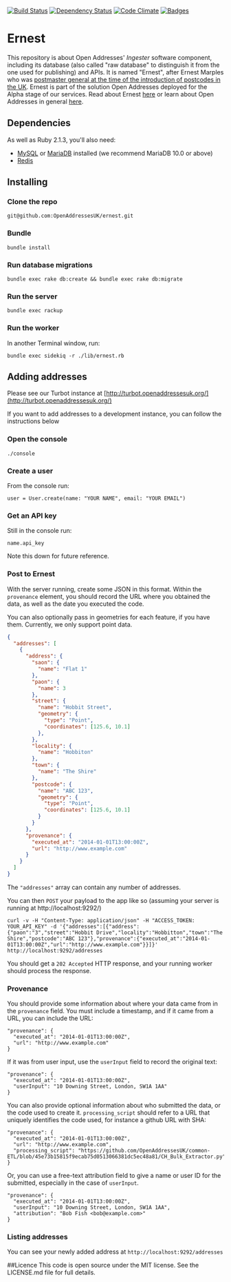 [![Build Status](https://travis-ci.org/OpenAddressesUK/ernest.svg)](https://travis-ci.org/OpenAddressesUK/ernest)
[![Dependency Status](http://img.shields.io/gemnasium/OpenAddressesUK/ernest.svg)](https://gemnasium.com/OpenAddressesUK/ernest)
[![Code Climate](http://img.shields.io/codeclimate/github/OpenAddressesUK/ernest.svg)](https://codeclimate.com/github/OpenAddressesUK/ernest)
[![Badges](http://img.shields.io/:badges-4/4-ff6799.svg)](https://github.com/badges/badgerbadgerbadger)

# Ernest

This repository is about Open Addresses' *Ingester* software component, including its database (also called "raw database" to distinguish it from the one used for publishing) and APIs. It is named "Ernest", after Ernest Marples who was [postmaster general at the time of the introduction of postcodes in the UK](http://en.wikipedia.org/wiki/Ernest_Marples).
Ernest is part of the solution Open Addresses deployed for the Alpha stage of our services. Read about Ernest [here](http://openaddressesuk.org/docs) or learn about Open Addresses in general [here](http://openaddressesuk.org).

## Dependencies

As well as Ruby 2.1.3, you'll also need:

* [MySQL](http://www.mysql.com/) or [MariaDB](https://mariadb.com/) installed (we recommend MariaDB 10.0 or above)
* [Redis](http://redis.io/)

## Installing

### Clone the repo

`git@github.com:OpenAddressesUK/ernest.git`

### Bundle

`bundle install`

### Run database migrations

`bundle exec rake db:create && bundle exec rake db:migrate`

### Run the server

`bundle exec rackup`

### Run the worker

In another Terminal window, run:

`bundle exec sidekiq -r ./lib/ernest.rb`

## Adding addresses

Please see our Turbot instance at [http://turbot.openaddressesuk.org/](http://turbot.openaddressesuk.org/)

If you want to add addresses to a development instance, you can follow the instructions below

### Open the console

`./console`

### Create a user

From the console run:

`user = User.create(name: "YOUR NAME", email: "YOUR EMAIL")`

### Get an API key

Still in the console run:

`name.api_key`

Note this down for future reference.

### Post to Ernest

With the server running, create some JSON in this format. Within the `provenance` element, you should record the URL where you obtained the data, as well as the date you executed the code.

You can also optionally pass in geometries for each feature, if you have them. Currently, we only support point data.

```JSON
{
  "addresses": [
    {
      "address": {
        "saon": {
          "name": "Flat 1"
        },
        "paon": {
          "name": 3
        },
        "street": {
          "name": "Hobbit Street",
          "geometry": {
            "type": "Point",
            "coordinates": [125.6, 10.1]
          },
        },
        "locality": {
          "name": "Hobbiton"
        },
        "town": {
          "name": "The Shire"
        },
        "postcode": {
          "name": "ABC 123",
          "geometry": {
            "type": "Point",
            "coordinates": [125.6, 10.1]
          }
        }
      },
      "provenance": {
        "executed_at": "2014-01-01T13:00:00Z",
        "url": "http://www.example.com"
      }
    }
  ]
}
```

The `"addresses"` array can contain any number of addresses.

You can then `POST` your payload to the app like so (assuming your server is running at http://localhost:9292/)

```
curl -v -H "Content-Type: application/json" -H "ACCESS_TOKEN: YOUR_API_KEY" -d '{"addresses":[{"address":{"paon":"3","street":"Hobbit Drive","locality":"Hobbitton","town":"The Shire","postcode":"ABC 123"},"provenance":{"executed_at":"2014-01-01T13:00:00Z","url":"http://www.example.com"}}]}' http://localhost:9292/addresses
```

You should get a `202 Accepted` HTTP response, and your running worker should process the response.

### Provenance

You should provide some information about where your data came from in the `provenance` field. You must include a timestamp, and if it came from a URL, you can include the URL:

```
"provenance": {
  "executed_at": "2014-01-01T13:00:00Z",
  "url": "http://www.example.com"
}
```
If it was from user input, use the `userInput` field to record the original text:
```
"provenance": {
  "executed_at": "2014-01-01T13:00:00Z",
  "userInput": "10 Downing Street, London, SW1A 1AA"
}
```

You can also provide optional information about who submitted the data, or the code used to create it. `processing_script` should refer to a URL that uniquely identifies the code used, for instance a github URL with SHA:
```
"provenance": {
  "executed_at": "2014-01-01T13:00:00Z",
  "url": "http://www.example.com",
  "processing_script": "https://github.com/OpenAddressesUK/common-ETL/blob/45e73b15815f9ecab75d0513066381dc5ec48a81/CH_Bulk_Extractor.py"
}
```
Or, you can use a free-text attribution field to give a name or user ID for the submitted, especially in the case of `userInput`.
```
"provenance": {
  "executed_at": "2014-01-01T13:00:00Z",
  "userInput": "10 Downing Street, London, SW1A 1AA",
  "attribution": "Bob Fish <bob@example.com>"
}
```
### Listing addresses

You can see your newly added address at `http://localhost:9292/addresses`

##Licence
This code is open source under the MIT license. See the LICENSE.md file for full details.
